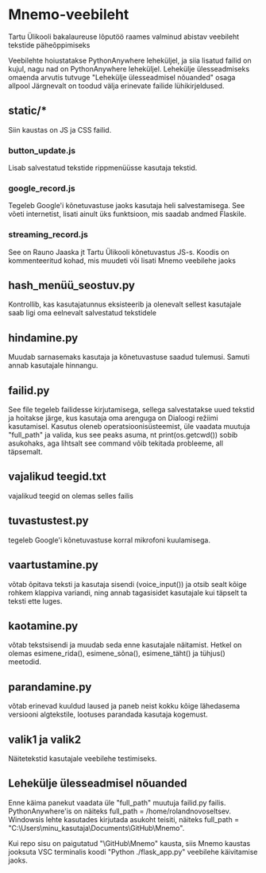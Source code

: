 # Mnemo-veebileht
Tartu Ülikooli bakalaureuse lõputöö raames valminud abistav veebileht tekstide päheõppimiseks

Veebilehte hoiustatakse PythonAnywhere leheküljel, ja siia lisatud failid on kujul, nagu nad on PythonAnywhere leheküljel. Lehekülje ülesseadmiseks omaenda arvutis tutvuge "Lehekülje ülesseadmisel nõuanded" osaga allpool
Järgnevalt on toodud välja erinevate failide lühikirjeldused.

## static/*
Siin kaustas on JS ja CSS failid.
### button_update.js
Lisab salvestatud tekstide rippmenüüsse kasutaja tekstid.
### google_record.js
Tegeleb Google'i kõnetuvastuse jaoks kasutaja heli salvestamisega. See võeti internetist, lisati ainult üks funktsioon, mis saadab andmed Flaskile.
### streaming_record.js
See on Rauno Jaaska jt Tartu Ülikooli kõnetuvastus JS-s. Koodis on kommenteeritud kohad, mis muudeti või lisati Mnemo veebilehe jaoks

## hash_menüü_seostuv.py
Kontrollib, kas kasutajatunnus eksisteerib ja olenevalt sellest kasutajale saab ligi oma eelnevalt salvestatud tekstidele

## hindamine.py
Muudab sarnasemaks kasutaja ja kõnetuvastuse saadud tulemusi. Samuti annab kasutajale hinnangu.

## failid.py
See file tegeleb failidesse kirjutamisega, sellega salvestatakse uued tekstid ja hoitakse järge, kus kasutaja oma arenguga on Dialoogi režiimi kasutamisel.
Kasutus oleneb operatsioonisüsteemist, üle vaadata muutuja "full_path" ja valida, kus see peaks asuma, nt print(os.getcwd()) sobib asukohaks, aga lihtsalt see command võib tekitada probleeme, all täpsemalt.

## vajalikud teegid.txt
vajalikud teegid on olemas selles failis

## tuvastustest.py
tegeleb Google'i kõnetuvastuse korral mikrofoni kuulamisega.

## vaartustamine.py
võtab õpitava teksti ja kasutaja sisendi (voice_input()) ja otsib sealt kõige rohkem klappiva variandi, ning annab tagasisidet kasutajale kui täpselt ta teksti ette luges.

## kaotamine.py
võtab tekstsisendi ja muudab seda enne kasutajale näitamist. Hetkel on olemas esimene_rida(), esimene_sõna(), esimene_täht() ja tühjus() meetodid.

## parandamine.py
võtab erinevad kuuldud laused ja paneb neist kokku kõige lähedasema versiooni algtekstile, lootuses parandada kasutaja kogemust.

## valik1 ja valik2
Näitetekstid kasutajale veebilehe testimiseks.

## Lehekülje ülesseadmisel nõuanded
Enne käima panekut vaadata üle "full_path" muutuja failid.py failis.
PythonAnywhere'is on näiteks full_path = /home/rolandnovoseltsev.
Windowsis lehte kasutades kirjutada asukoht teisiti, näiteks full_path = "C:\\Users\\minu_kasutaja\\Documents\\GitHub\\Mnemo".

Kui repo sisu on paigutatud "\GitHub\\Mnemo" kausta, siis Mnemo kaustas jooksuta VSC terminalis koodi "Python ./flask_app.py" veebilehe käivitamise jaoks.
